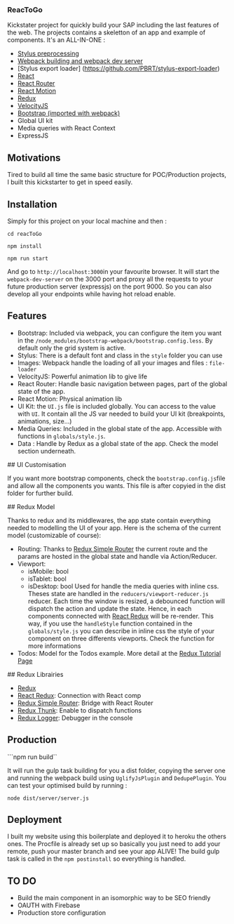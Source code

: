 ### ReacToGo

Kickstater project for quickly build your SAP including the last features of the web. The projects contains a skeletton of an app and example of components. It's an ALL-IN-ONE :
  * [Stylus preprocessing](https://learnboost.github.io/stylus/)
  * [Webpack building and webpack dev server](http://webpack.github.io/)
  * [Stylus export loader] (https://github.com/PBRT/stylus-export-loader)
  * [React](https://facebook.github.io/react/)
  * [React Router](https://github.com/rackt/react-router)
  * [React Motion](https://github.com/chenglou/react-motion)
  * [Redux](http://redux.js.org/)
  * [VelocityJS](http://julian.com/research/velocity/)
  * [Bootstrap (imported with webpack)](https://github.com/gowravshekar/bootstrap-webpack)
  * Global UI kit
  * Media queries with React Context
  * ExpressJS

## Motivations

Tired to build all time the same basic structure for POC/Production projects, I built this kickstarter to get in speed easily.

## Installation

Simply for this project on your local machine and then : 

``` cd reacToGo ```

``` npm install ```

``` npm run start ```

And go to `http://localhost:3000`in your favourite browser. It will start the ```webpack-dev-server``` on the 3000 port and proxy all the requests to your future production server (expressjs) on the port 9000. So you can also develop all your endpoints while having hot reload enable.

## Features

  * Bootstrap: Included via webpack, you can configure the item you want in the `/node_modules/bootstrap-webpack/bootstrap.config.less`. By default only the grid system is active.
  * Stylus: There is a default font and class in the `style` folder you can use
  * Images: Webpack handle the loading of all your images and files : `file-loader` 
  * VelocityJS: Powerful animation lib to give life
  * React Router: Handle basic navigation between pages, part of the global state of the app.
  * React Motion: Physical animation lib
  * UI Kit: the `UI.js` file is included globally. You can access to the value with `UI`. It contain all the JS var needed to build your UI kit (breakpoints, animations, size...)
  * Media Queries: Included in the global state of the app. Accessible with functions in ```globals/style.js```.
  * Data : Handle by Redux as a global state of the app. Check the model section underneath.

## UI Customisation

If you want more bootstrap components, check the ```bootstrap.config.js```file and allow all the components you wants. This file is after copyied in the dist folder for further build.

## Redux Model

Thanks to redux and its middlewares, the app state contain everything needed to modelling the UI of your app. Here is the schema of the current model (customizable of course):
  * Routing: Thanks to [Redux Simple Router](https://github.com/rackt/redux-simple-router) the current route and the params are hosted in the global state and handle via Action/Reducer.
  * Viewport:
    * isMobile: bool
    * isTablet: bool
    * isDesktop: bool
    Used for handle the media queries with inline css. Theses state are handled in the ```reducers/viewport-reducer.js``` reducer. Each time the window is resized, a debounced function will dispatch the action and update the state. Hence, in each components connected with [React Redux](https://github.com/rackt/react-redux) will be re-render. This way, if you use the ```handleStyle``` function contained in the ```globals/style.js``` you can describe in inline css the style of your component on three differents viewports. Check the function for more informations
  * Todos: Model for the Todos example. More detail at the [Redux Tutorial Page](http://redux.js.org/docs/basics/index.html)

## Redux Librairies

  * [Redux](http://redux.js.org/)
  * [React Redux](https://github.com/rackt/react-redux): Connection with React comp
  * [Redux Simple Router](https://github.com/rackt/redux-simple-router): Bridge with React Router
  * [Redux Thunk](https://github.com/gaearon/redux-thunk): Enable to dispatch functions
  * [Redux Logger](https://github.com/fcomb/redux-logger): Debugger in the console

## Production

```npm run build``

It will run the gulp task building for you a dist folder, copying the server one and running the webpack build using ```UglifyJsPlugin``` and ```DedupePlugin```. You can test your optimised build by running :

```node dist/server/server.js```


## Deployment

I built my website using this boilerplate and deployed it to heroku the others ones. The Procfile is already set up so basically you just need to add your remote, push your master branch and see your app ALIVE!
The build gulp task is called in the ```npm postinstall``` so everything is handled.

## TO DO

  * Build the main component in an isomorphic way to be SEO friendly
  * OAUTH with Firebase
  * Production store configuration

